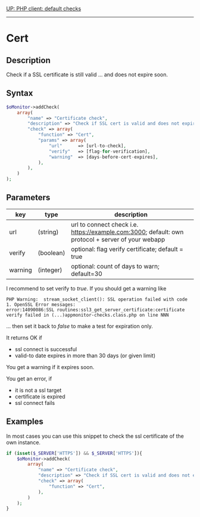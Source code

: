 <style>
	.required{color:#f22;}
	.optional{color:#888;}
</style>

[UP: PHP client: default checks](../client-php-checks.md)

--- 

# Cert #


## Description ##

Check if a SSL certificate is still valid ... and does not expire soon.


## Syntax ##

```php
$oMonitor->addCheck(
	array(
		"name" => "Certificate check",
		"description" => "Check if SSL cert is valid and does not expire soon",
		"check" => array(
			"function" => "Cert",
			"params" => array(
				"url"      => [url-to-check],
				"verify"   => [flag-for-verification],
				"warning"  => [days-before-cert-expires],
			),
		),
	)
);
```


## Parameters ##

| key      | type     | description |
|---       |---       |---
|url       |(string)  |url to connect check i.e. https://example.com:3000; default: own protocol + server of your webapp
|verify    |(boolean) |optional: flag verify certificate; default = true
|warning   |(integer) |optional: count of days to warn; default=30

I recommend to set verify to *true*. If you should get a warning like 

    PHP Warning:  stream_socket_client(): SSL operation failed with code 1. OpenSSL Error messages:
    error:14090086:SSL routines:ssl3_get_server_certificate:certificate verify failed in (...)appmonitor-checks.class.php on line NNN

... then set it back to *false* to make a test for expiration only.


It returns OK if 
- ssl connect is successful
- valid-to date expires in more than 30 days (or given limit)

You get a warning if it expires soon.

You get an error, if 
- it is not a ssl target
- certificate is expired
- ssl connect fails


## Examples ##

In most cases you can use this snippet to check the ssl certificate of the own instance.

```php
if (isset($_SERVER['HTTPS']) && $_SERVER['HTTPS']){
    $oMonitor->addCheck(
        array(
            "name" => "Certificate check",
            "description" => "Check if SSL cert is valid and does not expire soon",
            "check" => array(
                "function" => "Cert",
            ),
        )
    );
}
```
